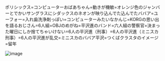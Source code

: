 ポリシックス=コンピューターおばあちゃん=動きが機敏=オレンジ色のジャンバーとでかいサングラスにシダックスのネオンが映り込んでた込んでたババア=ユーフォー=入れ歯洗浄剤っぽい=コンピューターみたいなかんじ=KORGの思い出を語るおじさん=6人組=OBJのめがね=平沢進のバンド=六人組の警察官=決まった曜日にしか捨てちゃいけない=6人の平沢進（刑事）=6人の平沢進（ミニスカ刑事）=6人の平沢進が乱交=ミニスカのババア平沢=つくばクラスタのイメージ=留年

![image](http://gyazo.com/7fa82250d44cd0742fc1b14bb4e1071d.png)

